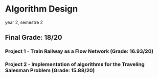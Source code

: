 # Algorithm Design

year 2, semestre 2

## Final Grade: 18/20

### Project 1 - Train Railway as a Flow Network (Grade: 16.93/20)

### Project 2 - Implementation of algorithms for the Traveling Salesman Problem (Grade: 15.88/20)



